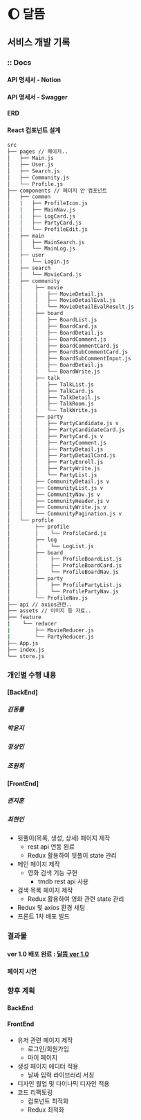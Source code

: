 # :moon: 달뜸

## 서비스 개발 기록

### :: Docs

#### API 명세서 - Notion

#### API 명세서 - Swagger

#### ERD

#### React 컴포넌트 설계

``` bash
src
├── pages // 페이지..
│   ├── Main.js
│   ├── User.js
│   ├── Search.js
│   ├── Community.js
│   └── Profile.js
├── components // 페이지 안 컴포넌트
│   ├── common
│   |   ├── ProfileIcon.js
│   |   ├── MainNav.js
│   |   ├── LogCard.js
│   │   ├── PartyCard.js
│   │   └── ProfileEdit.js
│   ├── main
│   │   ├── MainSearch.js
│   │   └── MainLog.js
│   ├── user
│   │   └── Login.js
│   ├── search
│   │   └── MovieCard.js
│   ├── community
│   │    ├── movie
│   │    │   ├── MovieDetail.js
│   │    │   ├── MovieDetailEval.js
│   │    │   └── MovieDetailEvalResult.js
│   │    ├── board
│   │    │   ├── BoardList.js
│   │    │   ├── BoardCard.js
│   │    │   ├── BoardDetail.js
│   │    │   ├── BoardComment.js
│   │    │   ├── BoardCommentCard.js
│   │    │   ├── BoardSubCommentCard.js
│   │    │   ├── BoardSubCommentInput.js
│   │    │   ├── BoardDetail.js
│   │    │   └── BoardWrite.js
│   │    ├── talk
│   │    │   ├── TalkList.js
│   │    │   ├── TalkCard.js
│   │    │   ├── TalkDetail.js
│   │    │   ├── TalkRoom.js 
│   │    │   └── TalkWrite.js
│   │    ├── party
│   │    │   ├── PartyCandidate.js v
│   │    │   ├── PartyCandidateCard.js
│   │    │   ├── PartyCard.js v
│   │    │   ├── PartyComment.js
│   │    │   ├── PartyDetail.js
│   │    │   ├── PartyDetailCard.js
│   │    │   ├── PartyEnroll.js
│   │    │   ├── PartyWrite.js
│   │    │   └── PartyList.js
│   │    ├── CommunityDetail.js v
│   │    ├── CommunityList.js v
│   │    ├── CommunityNav.js v
│   │    ├── CommunityHeader.js v
│   │    ├── CommunityWrite.js v
│   │    └── CommunityPagination.js v
│   └── profile
│        ├── profile
│        │    └── ProfileCard.js
│        ├── log
│        │    └── LogList.js
│        ├── board
│        │    ├── ProfileBoardList.js
│        │    ├── ProfileBoardCard.js
│        │    └── ProfileBoardNav.js
│        ├── party
│        │    ├── ProfilePartyList.js
│        │    └── ProfilePartyNav.js
│        └── ProfileNav.js
├── api // axios관련..
├── assets // 이미지 등 자료..
├── feature
|    └── reducer
|        ├── MovieReducer.js
|        └── PartyReducer.js
├── App.js
├── index.js
└── store.js
```

### 개인별 수행 내용

#### [BackEnd]

##### 김동률

##### 박윤지

##### 정상민

##### 조원희

#### [FrontEnd]

##### 권지훈

##### 최현인

- 뒷풀이(목록, 생성, 상세) 페이지 제작
  - rest api 연동 완료
  - Redux 활용하여 뒷풀이 state 관리
- 메인 페이지 제작
  - 영화 검색 기능 구현
    - tmdb rest api 사용
- 검색 목록 페이지 제작
  - Redux 활용하여 영화 관련 state 관리
- Redux 및 axios 환경 세팅
- 프론트 1차 배포 빌드

### 결과물

#### ver 1.0 배포 완료 : [달뜸 ver 1.0](http://3.35.149.202/)

#### 페이지 시연


### 향후 계획

#### BackEnd

#### FrontEnd

- 유저 관련 페이지 제작
  - 로그인/회원가입
  - 마이 페이지
- 생성 페이지 에디터 적용
  - 날짜 입력 라이브러리 서칭
- 디자인 퀄업 및 다이나믹 디자인 적용
- 코드 리팩토링
  - 컴포넌트 최적화
  - Redux 최적화

